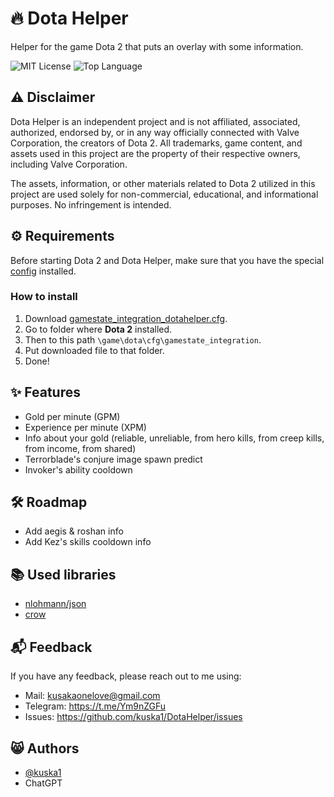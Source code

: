 # 🔥 Dota Helper

Helper for the game Dota 2 that puts an overlay with some information.

![MIT License](https://img.shields.io/github/license/kuska1/DotaHelper) ![Top Language](https://img.shields.io/github/languages/top/kuska1/DotaHelper) 
## ⚠️ Disclaimer

Dota Helper is an independent project and is not affiliated, associated, authorized, endorsed by, or in any way officially connected with Valve Corporation, the creators of Dota 2. All trademarks, game content, and assets used in this project are the property of their respective owners, including Valve Corporation.

The assets, information, or other materials related to Dota 2 utilized in this project are used solely for non-commercial, educational, and informational purposes. No infringement is intended.
## ⚙️ Requirements

Before starting Dota 2 and Dota Helper, make sure that you have the special [config](https://github.com/kuska1/DotaHelper/blob/master/gamestate_integration_dotahelper.cfg) installed.

### How to install

1. Download [gamestate_integration_dotahelper.cfg](https://github.com/kuska1/DotaHelper/blob/master/gamestate_integration_dotahelper.cfg).
2. Go to folder where **Dota 2** installed.
3. Then to this path `\game\dota\cfg\gamestate_integration`.
4. Put downloaded file to that folder.
5. Done!
## ✨ Features

- Gold per minute (GPM) 
- Experience per minute (XPM)
- Info about your gold (reliable, unreliable, from hero kills, from creep kills, from income, from shared)
- Terrorblade's conjure image spawn predict
- Invoker's ability cooldown
## 🛠 Roadmap

- Add aegis & roshan info
- Add Kez's skills cooldown info
## 📚 Used libraries

- [nlohmann/json](https://github.com/nlohmann/json)
- [crow](https://github.com/CrowCpp/Crow)
## 📬 Feedback

If you have any feedback, please reach out to me using:
- Mail: kusakaonelove@gmail.com
- Telegram: https://t.me/Ym9nZGFu
- Issues: https://github.com/kuska1/DotaHelper/issues
## 😸 Authors

- [@kuska1](https://www.github.com/kuska1)
- ChatGPT
